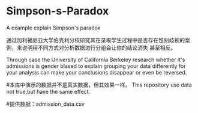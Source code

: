 # Simpson-s-Paradox
A example explain Simpson's paradox

通过加利福尼亚大学伯克利分校研究其在录取学生过程中是否存在性别歧视的案例，来说明用不同方式对分析数据进行分组会让你的结论消失 甚至相反。

Through case the University of Californla Berkeley research whether it's admissions is gender blased to explain grouping your data differently for your analysis can make your conclusions disappear or even be reversed.

#本库中演示的数据并不是真实数据，但其效果一样。
This repository use data not true,but have the same effect.

#提供数据：admission_data.csv
